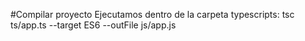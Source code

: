 #Compilar proyecto
Ejecutamos dentro de la carpeta typescripts:
tsc ts/app.ts --target ES6 --outFile js/app.js